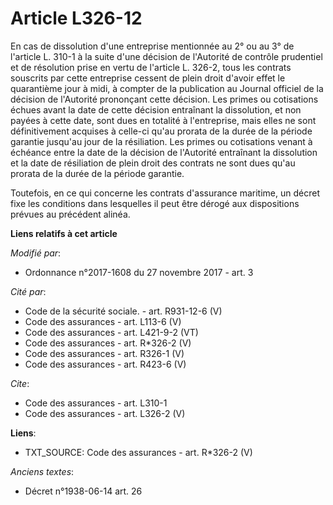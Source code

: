 # Article L326-12

En cas de dissolution d'une entreprise mentionnée au 2° ou au 3° de l'article L. 310-1 à la suite d'une décision de
l'Autorité de contrôle prudentiel et de résolution prise en vertu de l'article L. 326-2, tous les contrats souscrits par
cette entreprise cessent de plein droit d'avoir effet le quarantième jour à midi, à compter de la publication au Journal
officiel de la décision de l'Autorité prononçant cette décision. Les primes ou cotisations échues avant la date de cette
décision entraînant la dissolution, et non payées à cette date, sont dues en totalité à l'entreprise, mais elles ne sont
définitivement acquises à celle-ci qu'au prorata de la durée de la période garantie jusqu'au jour de la résiliation. Les
primes ou cotisations venant à échéance entre la date de la décision de l'Autorité entraînant la dissolution et la date de
résiliation de plein droit des contrats ne sont dues qu'au prorata de la durée de la période garantie. 

Toutefois, en ce qui concerne les contrats d'assurance maritime, un décret fixe les conditions dans lesquelles il peut être
dérogé aux dispositions prévues au précédent alinéa.

**Liens relatifs à cet article**

_Modifié par_:

  - Ordonnance n°2017-1608 du 27 novembre 2017 - art. 3

_Cité par_:

  - Code de la sécurité sociale. - art. R931-12-6 (V)
  - Code des assurances - art. L113-6 (V)
  - Code des assurances - art. L421-9-2 (VT)
  - Code des assurances - art. R*326-2 (V)
  - Code des assurances - art. R326-1 (V)
  - Code des assurances - art. R423-6 (V)

_Cite_:

  - Code des assurances - art. L310-1
  - Code des assurances - art. L326-2 (V)

**Liens**:

  - TXT_SOURCE: Code des assurances - art. R*326-2 (V)

_Anciens textes_:

  - Décret n°1938-06-14 art. 26
